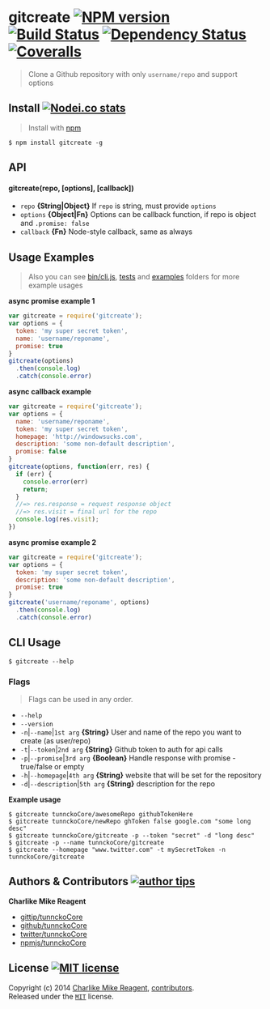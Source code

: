 # gitcreate [![NPM version][npmjs-shields]][npmjs-url] [![Build Status][travis-img]][travis-url] [![Dependency Status][depstat-img]][depstat-url] [![Coveralls][coveralls-shields]][coveralls-url]
> Clone a Github repository with only `username/repo` and support options

## Install [![Nodei.co stats][npmjs-install]][npmjs-url]
> Install with [npm](https://npmjs.org)

```
$ npm install gitcreate -g
```

## API

#### gitcreate(repo, [options], [callback])
- `repo` **{String|Object}** If `repo` is string, must provide `options`
- `options` **{Object|Fn}** Options can be callback function, if repo is object and `.promise: false`
- `callback` **{Fn}** Node-style callback, same as always


## Usage Examples
> Also you can see [bin/cli.js](./bin/cli.js), [tests](./test) and [examples](./examples) folders for more example usages

**async promise example 1**
```js
var gitcreate = require('gitcreate');
var options = {
  token: 'my super secret token',
  name: 'username/reponame',
  promise: true
}
gitcreate(options)
  .then(console.log)
  .catch(console.error)
```

**async callback example**
```js
var gitcreate = require('gitcreate');
var options = {
  name: 'username/reponame',
  token: 'my super secret token',
  homepage: 'http://windowsucks.com',
  description: 'some non-default description',
  promise: false
}
gitcreate(options, function(err, res) {
  if (err) {
    console.error(err)
    return;
  }
  //=> res.response = request response object
  //=> res.visit = final url for the repo
  console.log(res.visit);
})
```

**async promise example 2**
```js
var gitcreate = require('gitcreate');
var options = {
  token: 'my super secret token',
  description: 'some non-default description',
  promise: true
}
gitcreate('username/reponame', options)
  .then(console.log)
  .catch(console.error)
```

## CLI Usage
```
$ gitcreate --help
```

### Flags
> Flags can be used in any order.

- `--help`
- `--version`
- `-n`|`--name`|`1st arg` **{String}** User and name of the repo you want to create (as user/repo)
- `-t`|`--token`|`2nd arg` **{String}** Github token to auth for api calls
- `-p`|`--promise`|`3rd arg` **{Boolean}** Handle response with promise - true/false or empty
- `-h`|`--homepage`|`4th arg` **{String}** website that will be set for the repository
- `-d`|`--description`|`5th arg` **{String}** description for the repo

**Example usage**
```
$ gitcreate tunnckoCore/awesomeRepo githubTokenHere
$ gitcreate tunnckoCore/newRepo ghToken false google.com "some long desc"
$ gitcreate tunnckoCore/gitcreate -p --token "secret" -d "long desc"
$ gitcreate -p --name tunnckoCore/gitcreate
$ gitcreate --homepage "www.twitter.com" -t mySecretToken -n tunnckoCore/gitcreate
```

## Authors & Contributors [![author tips][author-gittip-img]][author-gittip]

**Charlike Mike Reagent**
+ [gittip/tunnckoCore][author-gittip]
+ [github/tunnckoCore][author-github]
+ [twitter/tunnckoCore][author-twitter]
+ [npmjs/tunnckoCore][author-npmjs]


## License [![MIT license][license-img]][license-url]
Copyright (c) 2014 [Charlike Mike Reagent][author-website], [contributors](https://github.com/tunnckoCore/gitcreate/graphs/contributors).  
Released under the [`MIT`][license-url] license.



[npmjs-url]: http://npm.im/gitcreate
[npmjs-shields]: http://img.shields.io/npm/v/gitcreate.svg
[npmjs-install]: https://nodei.co/npm/gitcreate.svg?mini=true

[coveralls-url]: https://coveralls.io/r/tunnckoCore/gitcreate?branch=master
[coveralls-shields]: https://img.shields.io/coveralls/tunnckoCore/gitcreate.svg

[license-url]: https://github.com/tunnckoCore/gitcreate/blob/master/license.md
[license-img]: http://img.shields.io/badge/license-MIT-blue.svg

[travis-url]: https://travis-ci.org/tunnckoCore/gitcreate
[travis-img]: https://travis-ci.org/tunnckoCore/gitcreate.svg?branch=master

[depstat-url]: https://david-dm.org/tunnckoCore/gitcreate
[depstat-img]: https://david-dm.org/tunnckoCore/gitcreate.svg

[author-gittip-img]: http://img.shields.io/gittip/tunnckoCore.svg
[author-gittip]: https://www.gittip.com/tunnckoCore
[author-github]: https://github.com/tunnckoCore
[author-twitter]: https://twitter.com/tunnckoCore

[author-website]: http://www.whistle-bg.tk
[author-npmjs]: https://npmjs.org/~tunnckocore

[cobody-url]: https://github.com/tj/co-body
[mocha-url]: https://github.com/tj/mocha
[rawbody-url]: https://github.com/stream-utils/raw-body
[multer-url]: https://github.com/expressjs/multer
[express-url]: https://github.com/strongloop/express
[formidable-url]: https://github.com/felixge/node-formidable
[co-url]: https://github.com/tj/co
[extend-url]: https://github.com/justmoon/node-extend
[csp-report]: https://mathiasbynens.be/notes/csp-reports
